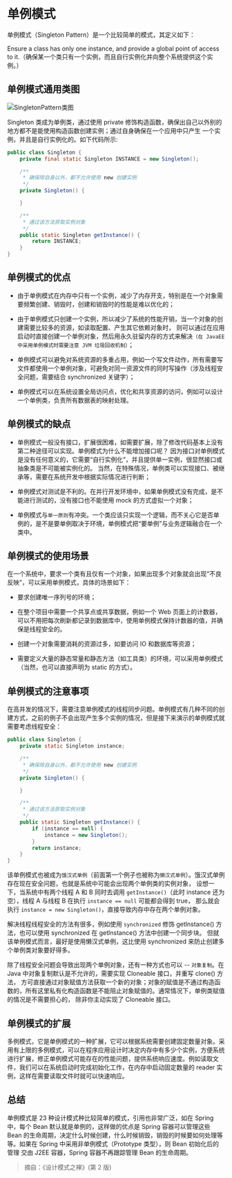 # 单例模式

单例模式（Singleton Pattern）是一个比较简单的模式，其定义如下：

Ensure a class has only one instance, and provide a global point of access to it.（确保某一个类只有一个实例，而且自行实例化并向整个系统提供这个实例。）

## 单例模式通用类图

<img :src="$withBase('/img/java/design/SingletonPattern类图.png')" alt="SingletonPattern类图">

Singleton 类成为单例类，通过使用 private 修饰构造函数，确保出自己以外别的地方都不是能使用构造函数创建实例；通过自身确保在一个应用中只产生
一个实例，并且是自行实例化的。如下代码所示:

``` java
public class Singleton {
	private final static Singleton INSTANCE = new Singleton();

	/**
	 * 确保除自身以外，都不允许使用 new 创建实例
	 */
	private Singleton() {

	}

	/**
	 * 通过该方法获取实例对象
	 */
	public static Singleton getInstance() {
		return INSTANCE;
	}
}
```

## 单例模式的优点

* 由于单例模式在内存中只有一个实例，减少了内存开支，特别是在一个对象需要频繁创建、销毁时，创建和销毁时的性能是难以优化的；

* 由于单例模式只创建一个实例，所以减少了系统的性能开销，当一个对象的创建需要比较多的资源，如读取配置、产生其它依赖对象时，
则可以通过在应用启动时直接创建一个单例对象，然后用永久驻留内存的方式来解决`（在 JavaEE 中采用单例模式时需要注意 JVM 垃圾回收机制）`；

* 单例模式可以避免对系统资源的多重占用，例如一个写文件动作，所有需要写文件都使用一个单例对象，可避免对同一资源文件的同时写操作（涉及线程安全问题，需要结合 synchronized 关键字）；

* 单例模式可以在系统设置全局访问点，优化和共享资源的访问，例如可以设计一个单例类，负责所有数据表的映射处理。


## 单例模式的缺点

* 单例模式一般没有接口，扩展很困难，如需要扩展，除了修改代码基本上没有第二种途径可以实现。单例模式为什么不能增加接口呢？
因为接口对单例模式是没有任何意义的，它需要“自行实例化”，并且提供单一实例，很显然接口或抽象类是不可能被实例化的。
当然，在特殊情况，单例类可以实现接口、被继承等，需要在系统开发中根据实际情况进行判断；

* 单例模式对测试是不利的。在并行开发环境中，如果单例模式没有完成，是不能进行测试的，没有接口也不能使用 mock 的方式虚拟一个对象；

* 单例模式与`单一原则`有冲突。一个类应该只实现一个逻辑，而不关心它是否单例的，是不是要单例取决于环境，单例模式把“要单例”与业务逻辑融合在一个类中。

## 单例模式的使用场景

在一个系统中，要求一个类有且仅有一个对象，如果出现多个对象就会出现“不良反映”，可以采用单例模式，具体的场景如下：

* 要求创建唯一序列号的环境；

* 在整个项目中需要一个共享点或共享数据，例如一个 Web 页面上的计数器，可以不用把每次刷新都记录到数据库中，使用单例模式保持计数器的值，并确保是线程安全的。

* 创建一个对象需要消耗的资源过多，如要访问 IO 和数据库等资源；

* 需要定义大量的静态常量和静态方法（如工具类）的环境，可以采用单例模式（当然，也可以直接声明为 static 的方式）。

## 单例模式的注意事项

在高并发的情况下，需要注意单例模式的线程同步问题。单例模式有几种不同的创建方式，之前的例子不会出现产生多个实例的情况，但是接下来演示的单例模式就需要考虑线程安全：

``` java
public class Singleton {
	private static Singleton instance;

	/**
	 * 确保除自身以外，都不允许使用 new 创建实例
	 */
	private Singleton() {

	}

	/**
	 * 通过该方法获取实例对象
	 */
	public static Singleton getInstance() {
		if (instance == null) {
			instance = new Singleton();
		}
		return instance;
	}
}
```

该单例模式也被成为`饿汉式单例`（前面第一个例子也被称为`懒汉式单例`）。饿汉式单例存在现在安全问题，也就是系统中可能会出现两个单例类的实例对象，
设想一下，当系统中有两个线程 A 和 B 同时去调用 `getInstance()`（此时 instance 还为空），线程 A 与线程 B 在执行 `instance == null` 可能都会得到 true，
那么就会执行 `instance = new Singleton()`，直接导致内存中存在两个单例对象。

解决线程线程安全的方法有很多，例如使用 `synchronized` 修饰 getInstance() 方法，也可以使用 synchronized 在 getInstance() 方法中创建一个同步块。
但就该单例模式而言，最好是使用懒汉式单例，这比使用 synchronized 来防止创建多个单例类对象要好得多。

除了线程安全问题会导致出现两个单例对象，还有一种方式也可以 -- `对象复制`。在 Java 中对象复制默认是不允许的，需要实现 Cloneable 接口，并重写 clone() 方法，
方可直接通过对象赋值方法获取一个新的对象；对象的赋值是不通过构造函数的，所有这里私有化构造函数是不能阻止对象赋值的。通常情况下，单例类赋值的情况是不需要担心的，
除非你主动实现了 Cloneable 接口。



## 单例模式的扩展

多例模式，它是单例模式的一种扩展，它可以根据系统需要创建固定数量对象。采用有上限的多例模式，可以在程序应用设计时决定内存中有多少个实例，方便系统进行扩展，修正单例模式可能存在的性能问题，提供系统响应速度。例如读取文件，我们可以在系统启动时完成初始化工作，在内存中启动固定数量的 reader 实例，这样在需要读取文件时就可以快速响应。




## 总结

单例模式是 23 种设计模式种比较简单的模式，引用也非常广泛，如在 Spring 中，每个 Bean 默认就是单例的，这样做的优点是 Spring 容器可以管理这些 Bean
的生命周期，决定什么时候创建，什么时候销毁，销毁的时候要如何处理等等。如果在 Spring 中采用非单例模式（Prototype 类型），则 Bean 初始化后的管理
交由 J2EE 容器，Spring 容器不再跟踪管理 Bean 的生命周期。

> 摘自：《设计模式之禅》(第 2 版)
